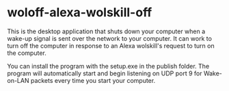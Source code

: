 # woloff-alexa-wolskill-off
This is the desktop application that shuts down your computer when a wake-up signal is sent over the network to your computer. It can work to turn off the computer in response to an Alexa wolskill's request to turn on the computer.

You can install the program with the setup.exe in the publish folder. The program will automatically start and begin listening on UDP port 9 for Wake-on-LAN packets every time you start your computer.
